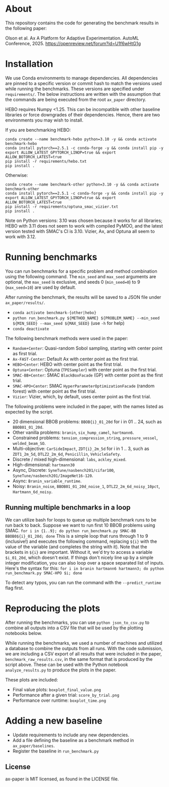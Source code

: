 # About

This repository contains the code for generating the benchmark results in the following paper:

Olson et al. Ax A Platform for Adaptive Experimentation. AutoML Conference, 2025. https://openreview.net/forum?id=U1f6wHtG1g

# Installation

We use Conda environments to manage dependencies. All dependencies are pinned
to a specific version or commit hash to match the versions used while running
the benchmarks. These versions are specified under `requirements/`.
The below instructions are written with the assumption that the commands
are being executed from the root `ax_paper` directory.

HEBO requires Numpy <1.25. This can be incompatible with other baseline
libraries or force downgrades of their dependencies. Hence, there are two
environments you may wish to install.

If you are benchmarking HEBO:

```
conda create --name benchmark-hebo python=3.10 -y && conda activate benchmark-hebo
conda install pytorch==2.5.1 -c conda-forge -y && conda install pip -y
export ALLOW_LATEST_GPYTORCH_LINOP=true && export ALLOW_BOTORCH_LATEST=true
pip install -r requirements/hebo.txt
pip install .
```

Otherwise:

```
conda create --name benchmark-other python=3.10 -y && conda activate benchmark-other
conda install pytorch==2.5.1 -c conda-forge -y && conda install pip -y
export ALLOW_LATEST_GPYTORCH_LINOP=true && export ALLOW_BOTORCH_LATEST=true
pip install -r requirements/optuna_smac_vizier.txt
pip install .
```

Note on Python versions: 3.10 was chosen because it works for all libraries;
HEBO with 3.11 does not seem to work with compiled PyMOO, and the latest version
tested with SMAC's CI is 3.10. Vizier, Ax, and Optuna all seem to work with
3.12.


# Running benchmarks

You can run benchmarks for a specific problem and method combination using the following command.
The `min_seed` and `max_seed` arguments are optional, the `max_seed` is exclusive,
and seeds 0 (`min_seed=0`) to 9 (`max_seed=10`) are used by default.

After running the benchmark, the results will be saved to a JSON file under `ax_paper/results/`.

- `conda activate benchmark-{other|hebo}`
- `python run_benchmark.py ${METHOD_NAME} ${PROBLEM_NAME} --min_seed ${MIN_SEED} --max_seed ${MAX_SEED}`
  (use `-h` for help)
- `conda deactivate`

The following benchmark methods were used in the paper:
- `Random+Center`: Quasi-random Sobol sampling, starting with center point as first trial.
- `Ax-FAST-Center`: Default Ax with center point as the first trial.
- `HEBO+Center`: HEBO with center point as the first trial.
- `Optuna+Center`: Optuna (`TPESampler`) with center point as the first trial.
- `SMAC-BB+Center`: SMAC `BlackBoxFacade` (GP) with center point as the first trial.
- `SMAC-HPO+Center`: SMAC `HyperParameterOptimizationFacade` (random forest) with center point as the first trial.
- `Vizier`: Vizier, which, by default, uses center point as the first trial.

The following problems were included in the paper, with the names listed as expected by the script.
- 20 dimensional BBOB problems: `BBOB{i}_01_20d` for i in 01 .. 24, such as `BBOB01_01_20d`.
- Other vanilla problems: `branin`, `six_hump_camel`, `hartmann6`.
- Constrained problems: `tension_compression_string`, `pressure_vessel`, `welded_beam_SO`.
- Multi-objective: `CarSideImpact`, `ZDT{i}_2m_5d` for i in 1 .. 3, such as `ZDT1_2m_5d`,
  `DTLZ2_2m_6d`, `Penicillin`, `VehicleSafety`.
- Discrete / mixed high-dimensional: `labs`, `ackley_mixed`.
- High-dimensional: `hartmann30`
- Async, Discrete: `SyneTune/nasbench201/cifar100`, `SyneTune/nasbench201/ImageNet16-120`.
- Async: `Branin_variable_runtime`.
- Noisy: `Branin_noise`, `BBOB01_01_20d_noise_1`, `DTLZ2_2m_6d_noisy_10pct`, `Hartmann_6d_noisy`.


## Running multiple benchmarks in a loop

We can utilize bash for loops to queue up multiple benchmark runs to be run back
to back. Suppose we want to run first 10 BBOB problems using SMAC.
`for i in {1..9}; do python run_benchmark.py SMAC-BB BBOB0${i}_01_20d; done`
This is a simple loop that runs through 1 to 9 (inclusive!) and executes the
following command, replacing `${i}` with the value of the variable (and
completes the string with it). Note that the brackets in `${i}` are important.
Without it, we'd try to access a variable `$i_01_20d`, which doesn't exist. If
things don't nicely line up by a simple integer modification, you can also loop
over a space separated list of inputs. Here's the syntax for this:
`for i in branin hartmann6 hartmann3; do python run_benchmark.py SMAC-HPO $i; done`

To detect any typos, you can run the command with the `--predict_runtime` flag
first.


# Reproducing the plots
After running the benchmarks, you can use `python json_to_csv.py` to combine all
outputs into a CSV file that will be used by the plotting notebooks below.

While running the benchmarks, we used a number of machines and utilized a database
to combine the outputs from all runs. With the code submission, we are including
a CSV export of all results that were included in the paper, `benchmark_raw_results.csv`,
in the same format that is produced by the script above. These can be used with the
Python notebook `analyze_results.py` to produce the plots in the paper.

These plots are included:
- Final value plots: `boxplot_final_value.png`
- Performance after a given trial: `score_by_trial.png`
- Performance over runtime: `boxplot_time.png`


# Adding a new baseline

- Update requirements to include any new dependencies.
- Add a file defining the baseline as a benchmark method in `ax_paper/baselines`.
- Register the baseline in `run_benchmark.py`

## License
ax-paper is MIT licensed, as found in the LICENSE file.
